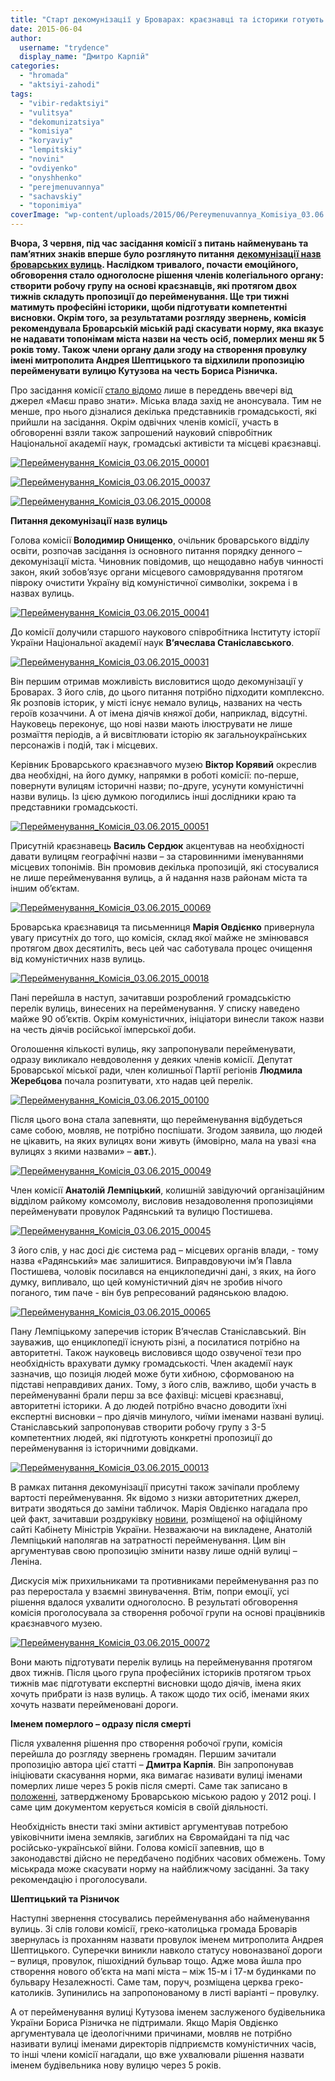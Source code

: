 ```yaml
---
title: "Старт декомунізації у Броварах: краєзнавці та історики готують пропозиції щодо перейменування вулиць"
date: 2015-06-04
author: 
  username: "trydence"
  display_name: "Дмитро Карпій"
categories: 
  - "hromada"
  - "aktsiyi-zahodi"
tags: 
  - "vibir-redaktsiyi"
  - "vulitsya"
  - "dekomunizatsiya"
  - "komisiya"
  - "koryaviy"
  - "lempitskiy"
  - "novini"
  - "ovdiyenko"
  - "onyshhenko"
  - "perejmenuvannya"
  - "sachavskiy"
  - "toponimiya"
coverImage: "wp-content/uploads/2015/06/Pereymenuvannya_Komisiya_03.06.2015_00003.jpg"
---
```


**Вчора, 3 червня, під час засідання комісії з питань найменувань та пам’ятних знаків вперше було розглянуто питання** [**декомунізації назв броварських вулиць**](https://mpz.brovary.org/skilki-koshtuvatime-brovartsyam-dekomunizatsiya-nazv-vulits-nashogo-mista/)**. Наслідком тривалого, почасти емоційного, обговорення стало одноголосне рішення членів колегіального органу: створити робочу групу на основі краєзнавців, які протягом двох тижнів складуть пропозиції до перейменування. Ще три тижні матимуть професійні історики, щоби підготувати компетентні висновки. Окрім того, за результатами розгляду звернень, комісія рекомендувала Броварській міській раді скасувати норму, яка вказує не надавати топонімам міста назви на честь осіб, померлих менш як 5 років тому. Також члени органу дали згоду на створення провулку імені митрополита Андрея Шептицького та відхилили пропозицію перейменувати вулицю Кутузова на честь Бориса Різничка.**

Про засідання комісії [стало відомо](https://www.facebook.com/pravo.znaty.brovary/posts/803210186453896) лише в переддень ввечері від джерел «Маєш право знати». Міська влада захід не анонсувала. Тим не менше, про нього дізналися декілька представників громадськості, які прийшли на засідання. Окрім одвічних членів комісії, участь в обговоренні взяли також запрошений науковий співробітник Національної академії наук, громадські активісти та місцеві краєзнавці.

[![Перейменування_Комісія_03.06.2015_00001](https://mpz.brovary.org/wp-content/uploads/2015/06/Pereymenuvannya_Komisiya_03.06.2015_00001.jpg)](https://mpz.brovary.org/wp-content/uploads/2015/06/Pereymenuvannya_Komisiya_03.06.2015_00001.jpg)

[![Перейменування_Комісія_03.06.2015_00037](https://mpz.brovary.org/wp-content/uploads/2015/06/Pereymenuvannya_Komisiya_03.06.2015_00037.jpg)](https://mpz.brovary.org/wp-content/uploads/2015/06/Pereymenuvannya_Komisiya_03.06.2015_00037.jpg)

[![Перейменування_Комісія_03.06.2015_00008](https://mpz.brovary.org/wp-content/uploads/2015/06/Pereymenuvannya_Komisiya_03.06.2015_00008.jpg)](https://mpz.brovary.org/wp-content/uploads/2015/06/Pereymenuvannya_Komisiya_03.06.2015_00008.jpg)

**Питання декомунізації назв вулиць**

Голова комісії **Володимир Онищенко**, очільник броварського відділу освіти, розпочав засідання із основного питання порядку денного – декомунізації міста. Чиновник повідомив, що нещодавно набув чинності закон, який зобов’язує органи місцевого самоврядування протягом півроку очистити Україну від комуністичної символіки, зокрема і в назвах вулиць.

[![Перейменування_Комісія_03.06.2015_00041](https://mpz.brovary.org/wp-content/uploads/2015/06/Pereymenuvannya_Komisiya_03.06.2015_00041.jpg)](https://mpz.brovary.org/wp-content/uploads/2015/06/Pereymenuvannya_Komisiya_03.06.2015_00041.jpg)

До комісії долучили старшого наукового співробітника Інституту історії України Національної академії наук **В’ячеслава Станіславського**.

[![Перейменування_Комісія_03.06.2015_00031](https://mpz.brovary.org/wp-content/uploads/2015/06/Pereymenuvannya_Komisiya_03.06.2015_00031.jpg)](https://mpz.brovary.org/wp-content/uploads/2015/06/Pereymenuvannya_Komisiya_03.06.2015_00031.jpg)

Він першим отримав можливість висловитися щодо декомунізації у Броварах. З його слів, до цього питання потрібно підходити комплексно. Як розповів історик, у місті існує немало вулиць, названих на честь героїв козаччини. А от імена діячів княжої доби, наприклад, відсутні. Науковець переконує, що нові назви мають ілюструвати не лише розмаїття періодів, а й висвітлювати історію як загальноукраїнських персонажів і подій, так і місцевих.

Керівник Броварського краєзнавчого музею **Віктор Корявий** окреслив два необхідні, на його думку, напрямки в роботі комісії: по-перше, повернути вулицям історичні назви; по-друге, усунути комуністичні назви вулиць. Із цією думкою погодились інші дослідники краю та представники громадськості.

[![Перейменування_Комісія_03.06.2015_00051](https://mpz.brovary.org/wp-content/uploads/2015/06/Pereymenuvannya_Komisiya_03.06.2015_00051.jpg)](https://mpz.brovary.org/wp-content/uploads/2015/06/Pereymenuvannya_Komisiya_03.06.2015_00051.jpg)

Присутній краєзнавець **Василь Сердюк** акцентував на необхідності давати вулицям географічні назви – за старовинними іменуваннями місцевих топонімів. Він промовив декілька пропозицій, які стосувалися не лише перейменування вулиць, а й надання назв районам міста та іншим об’єктам.

[![Перейменування_Комісія_03.06.2015_00069](https://mpz.brovary.org/wp-content/uploads/2015/06/Pereymenuvannya_Komisiya_03.06.2015_00069.jpg)](https://mpz.brovary.org/wp-content/uploads/2015/06/Pereymenuvannya_Komisiya_03.06.2015_00069.jpg)

Броварська краєзнавиця та письменниця **Марія Овдієнко** привернула увагу присутніх до того, що комісія, склад якої майже не змінювався протягом двох десятиліть, весь цей час саботувала процес очищення від комуністичних назв вулиць.

[![Перейменування_Комісія_03.06.2015_00018](https://mpz.brovary.org/wp-content/uploads/2015/06/Pereymenuvannya_Komisiya_03.06.2015_00018.jpg)](https://mpz.brovary.org/wp-content/uploads/2015/06/Pereymenuvannya_Komisiya_03.06.2015_00018.jpg)

Пані перейшла в наступ, зачитавши розроблений громадськістю перелік вулиць, винесених на перейменування. У списку наведено майже 90 об’єктів. Окрім комуністичних, ініціатори винесли також назви на честь діячів російської імперської доби.

Оголошення кількості вулиць, яку запропонували перейменувати, одразу викликало невдоволення у деяких членів комісії. Депутат Броварської міської ради, член колишньої Партії регіонів **Людмила Жеребцова** почала розпитувати, хто надав цей перелік.

[![Перейменування_Комісія_03.06.2015_00100](https://mpz.brovary.org/wp-content/uploads/2015/06/Pereymenuvannya_Komisiya_03.06.2015_00100.jpg)](https://mpz.brovary.org/wp-content/uploads/2015/06/Pereymenuvannya_Komisiya_03.06.2015_00100.jpg)

Після цього вона стала запевняти, що перейменування відбудеться саме собою, мовляв, не потрібно поспішати. Згодом заявила, що людей не цікавить, на яких вулицях вони живуть (ймовірно, мала на увазі «на вулицях з якими назвами» – **авт.**).

[![Перейменування_Комісія_03.06.2015_00049](https://mpz.brovary.org/wp-content/uploads/2015/06/Pereymenuvannya_Komisiya_03.06.2015_00049.jpg)](https://mpz.brovary.org/wp-content/uploads/2015/06/Pereymenuvannya_Komisiya_03.06.2015_00049.jpg)

Член комісії **Анатолій Лемпіцький**, колишній завідуючий організаційним відділом райкому комсомолу, висловив незадоволення пропозиціями перейменувати провулок Радянський та вулицю Постишева.

[![Перейменування_Комісія_03.06.2015_00045](https://mpz.brovary.org/wp-content/uploads/2015/06/Pereymenuvannya_Komisiya_03.06.2015_00045.jpg)](https://mpz.brovary.org/wp-content/uploads/2015/06/Pereymenuvannya_Komisiya_03.06.2015_00045.jpg)

З його слів, у нас досі діє система рад – місцевих органів влади, - тому назва «Радянський» має залишитися. Виправдовуючи ім’я Павла Постишева, чоловік посилався на енциклопедичні дані, з яких, на його думку, випливало, що цей комуністичний діяч не зробив нічого поганого, тим паче - він був репресований радянською владою.

[![Перейменування_Комісія_03.06.2015_00065](https://mpz.brovary.org/wp-content/uploads/2015/06/Pereymenuvannya_Komisiya_03.06.2015_00065.jpg)](https://mpz.brovary.org/wp-content/uploads/2015/06/Pereymenuvannya_Komisiya_03.06.2015_00065.jpg)

Пану Лемпіцькому заперечив історик В’ячеслав Станіславський. Він зауважив, що енциклопедії існують різні, а посилатися потрібно на авторитетні. Також науковець висловився щодо озвученої тези про необхідність врахувати думку громадськості. Член академії наук зазначив, що позиція людей може бути хибною, сформованою на підставі неправдивих даних. Тому, з його слів, важливо, щоби участь в перейменуванні брали перш за все фахівці: місцеві краєзнавці, авторитетні історики. А до людей потрібно вчасно доводити їхні експертні висновки – про діячів минулого, чиїми іменами названі вулиці. Станіславський запропонував створити робочу групу з 3-5 компетентних людей, які підготують конкретні пропозиції до перейменування із історичними довідками.

[![Перейменування_Комісія_03.06.2015_00013](https://mpz.brovary.org/wp-content/uploads/2015/06/Pereymenuvannya_Komisiya_03.06.2015_00013.jpg)](https://mpz.brovary.org/wp-content/uploads/2015/06/Pereymenuvannya_Komisiya_03.06.2015_00013.jpg)

В рамках питання декомунізації присутні також зачіпали проблему вартості перейменування. Як відомо з низки авторитетних джерел, витрати зводяться до заміни табличок. Марія Овдієнко нагадала про цей факт, зачитавши роздруківку [новини](http://www.kmu.gov.ua/control/uk/publish/article?art_id=247718732&cat_id=244277212), розміщеної на офіційному сайті Кабінету Міністрів України. Незважаючи на викладене, Анатолій Лемпіцький наполягав на затратності перейменування. Цим він аргументував свою пропозицію змінити назву лише одній вулиці – Леніна.

Дискусія між прихильниками та противниками перейменування раз по раз переростала у взаємні звинувачення. Втім, попри емоції, усі рішення вдалося ухвалити одноголосно. В результаті обговорення комісія проголосувала за створення робочої групи на основі працівників краєзнавчого музею.

[![Перейменування_Комісія_03.06.2015_00072](https://mpz.brovary.org/wp-content/uploads/2015/06/Pereymenuvannya_Komisiya_03.06.2015_00072.jpg)](https://mpz.brovary.org/wp-content/uploads/2015/06/Pereymenuvannya_Komisiya_03.06.2015_00072.jpg)

Вони мають підготувати перелік вулиць на перейменування протягом двох тижнів. Після цього група професійних істориків протягом трьох тижнів має підготувати експертні висновки щодо діячів, імена яких хочуть прибрати із назв вулиць. А також щодо тих осіб, іменами яких хочуть назвати перейменовані дороги.

**Іменем померлого – одразу після смерті**

Після ухвалення рішення про створення робочої групи, комісія перейшла до розгляду звернень громадян. Першим зачитали пропозицію автора цієї статті – **Дмитра Карпія**. Він запропонував ініціювати скасування норми, яка вимагає називати вулиці іменами померлих лише через 5 років після смерті. Саме так записано в [положенні](http://docs.brovary.org/p1302/12.04.2012/580-20-06), затвердженому Броварською міською радою у 2012 році. І саме цим документом керується комісія в своїй діяльності.

Необхідність внести такі зміни активіст аргументував потребою увіковічнити імена земляків, загиблих на Євромайдані та під час російсько-української війни. Голова комісії запевнив, що в законодавстві дійсно не передбачено подібних часових обмежень. Тому міськрада може скасувати норму на найближчому засіданні. За таку рекомендацію і проголосували.

**Шептицький та Різничок**

Наступні звернення стосувались перейменування або найменування вулиць. Зі слів голови комісії, греко-католицька громада Броварів звернулась із проханням назвати провулок іменем митрополита Андрея Шептицького. Суперечки виникли навколо статусу новоназваної дороги – вулиця, провулок, пішохідний бульвар тощо. Адже мова йшла про створення нового об’єкта на мапі міста – між 15-м і 17-м будинками по бульвару Незалежності. Саме там, поруч, розміщена церква греко-католиків. Зупинились на запропонованому в листі варіанті – провулку.

А от перейменування вулиці Кутузова іменем заслуженого будівельника України Бориса Різничка не підтримали. Якщо Марія Овдієнко аргументувала це ідеологічними причинами, мовляв не потрібно називати вулиці іменами директорів підприємств комуністичних часів, то інші члени комісії нагадали, що вже ухвалювали рішення назвати іменем будівельника нову вулицю через 5 років.
